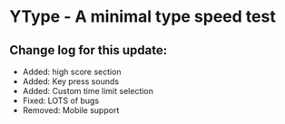 # YType - A minimal type speed test

## Change log for this update:
- Added: high score section
- Added: Key press sounds
- Added: Custom time limit selection
- Fixed: LOTS of bugs
- Removed: Mobile support